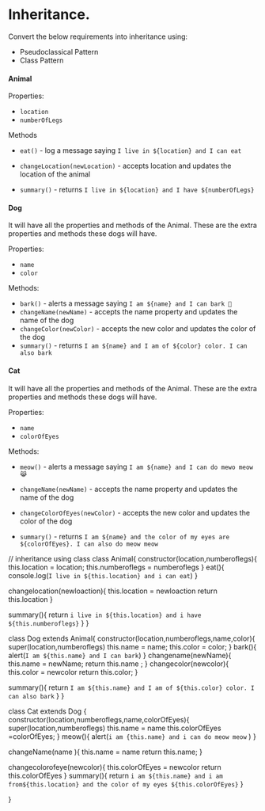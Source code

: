 # Inheritance.

Convert the below requirements into inheritance using:

- Pseudoclassical Pattern
- Class Pattern

#### Animal

Properties:

- `location`
- `numberOfLegs`

Methods

- `eat()` - log a message saying `I live in ${location} and I can eat`

- `changeLocation(newLocation)` - accepts location and updates the location of the animal

- `summary()` - returns `I live in ${location} and I have ${numberOfLegs}`

#### Dog

It will have all the properties and methods of the Animal. These are the extra properties and methods these dogs will have.

Properties:

- `name`
- `color`

Methods:

- `bark()` - alerts a message saying `I am ${name} and I can bark 🐶`
- `changeName(newName)` - accepts the name property and updates the name of the dog
- `changeColor(newColor)` - accepts the new color and updates the color of the dog
- `summary()` - returns `I am ${name} and I am of ${color} color. I can also bark`

#### Cat

It will have all the properties and methods of the Animal. These are the extra properties and methods these dogs will have.

Properties:

- `name`
- `colorOfEyes`

Methods:

- `meow()` - alerts a message saying `I am ${name} and I can do mewo meow 😹`

- `changeName(newName)` - accepts the name property and updates the name of the dog

- `changeColorOfEyes(newColor)` - accepts the new color and updates the color of the dog

- `summary()` - returns `I am ${name} and the color of my eyes are ${colorOfEyes}. I can also do meow meow`

// inheritance using class
class Animal{
constructor(location,numberoflegs){
this.location = location;
this.numberoflegs = numberoflegs
}
eat(){
  console.log(`I live in ${this.location} and i can eat`)
}

changelocation(newloaction){
this.location = newloaction
return this.location
}

summary(){
  return `i live in ${this.location} and i have ${this.numberoflegs}`
}
}


class Dog extends Animal{
constructor(location,numberoflegs,name,color){
  super(location,numberoflegs)
  this.name = name;
  this.color = color;
}
bark(){
  alert(`I am ${this.name} and I can bark`)
}
changename(newName){
this.name = newName;
return this.name ;
}
changecolor(newcolor){
  this.color = newcolor
  return this.color;
}

summary(){
  return `I am ${this.name} and I am of ${this.color} color. I can also bark`
}
}

class Cat extends Dog {
constructor(location,numberoflegs,name,colorOfEyes){
  super(location,numberoflegs)
  this.name = name 
  this.colorOfEyes =colorOfEyes;
}
meow(){
  alert(`i am {this.name} and i can do meow meow` )
}

changeName(name ){
this.name = name 
return this.name;
}

changecolorofeye(newcolor){
this.colorOfEyes = newcolor
return this.colorOfEyes
}
summary(){
  return `i am ${this.name} and i am from${this.location} and the color of my eyes ${this.colorOfEyes}`
}

}









